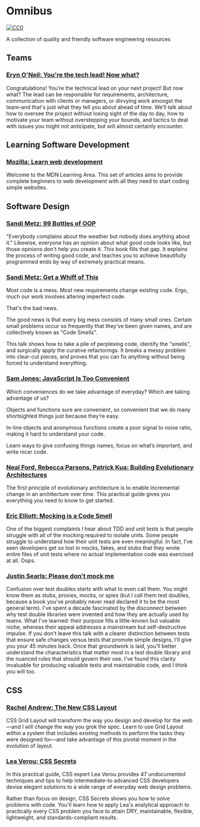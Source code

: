 # Omnibus
[![CC0](https://licensebuttons.net/p/zero/1.0/88x31.png)](https://creativecommons.org/publicdomain/zero/1.0/)

A collection of quality and friendly software engineering resources

## Teams

### [Eryn O'Neil: You're the tech lead! Now what?](https://www.youtube.com/watch?v=eFK2aJdRucc)
Congratulations! You’re the technical lead on your next project! But now what?
The lead can be responsible for requirements, architecture, communication with
clients or managers, or divvying work amongst the team–and that's just what they
tell you about ahead of time. We’ll talk about how to oversee the project
without losing sight of the day to day, how to motivate your team without
overstepping your bounds, and tactics to deal with issues you might not
anticipate, but will almost certainly encounter.

## Learning Software Development

### [Mozilla: Learn web development](https://developer.mozilla.org/en-US/docs/Learn)
Welcome to the MDN Learning Area. This set of articles aims to provide complete
beginners to web development with all they need to start coding simple websites.

## Software Design

### [Sandi Metz: 99 Bottles of OOP](https://www.sandimetz.com/99bottles/)
"Everybody complains about the weather but nobody does anything about it."
Likewise, everyone has an opinion about what good code looks like, but those
opinions don't help you create it. This book fills that gap. It explains the
process of writing good code, and teaches you to achieve beautifully programmed
ends by way of extremely practical means.

### [Sandi Metz: Get a Whiff of This](https://www.youtube.com/watch?v=PJjHfa5yxlU)
Most code is a mess. Most new requirements change existing code. Ergo, much our
work involves altering imperfect code.

That's the bad news.

The good news is that every big mess consists of many small ones. Certain small
problems occur so frequently that they've been given names, and are
collectively known as "Code Smells".

This talk shows how to take a pile of perplexing code, identify the "smells",
and surgically apply the curative refactorings. It breaks a messy problem into
clear-cut pieces, and proves that you can fix anything without being forced to
understand everything.

### [Sam Jones: JavaScript Is Too Convenient](https://vimeo.com/267418198)
Which conveniences do we take advantage of everyday? Which are taking advantage
of us?

Objects and functions sure are convenient, so convenient that we do many
shortsighted things just because they’re easy.

In-line objects and anonymous functions create a poor signal to noise ratio,
making it hard to understand your code.

Learn ways to give confusing things names, focus on what’s important, and write
nicer code.

### [Neal Ford, Rebecca Parsons, Patrick Kua: Building Evolutionary Architectures](https://www.thoughtworks.com/books/building-evolutionary-architectures)
The first principle of evolutionary architecture is to enable incremental change
in an architecture over time. This practical guide gives you everything you need
to know to get started.

### [Eric Elliott: Mocking is a Code Smell](https://medium.com/javascript-scene/mocking-is-a-code-smell-944a70c90a6a)
One of the biggest complaints I hear about TDD and unit tests is that people
struggle with all of the mocking required to isolate units. Some people struggle
to understand how their unit tests are even meaningful. In fact, I’ve seen
developers get so lost in mocks, fakes, and stubs that they wrote entire files
of unit tests where no actual implementation code was exercised at all. Oops.

### [Justin Searls: Please don't mock me](https://www.youtube.com/watch?v=Af4M8GMoxi4)
Confusion over test doubles starts with what to even call them. You might know
them as stubs, proxies, mocks, or spies (but I call them test doubles, because a
book you've probably never read declared it to be the most general term). I've
spent a decade fascinated by the disconnect between why test double libraries
were invented and how they are actually used by teams. What I've learned: their
purpose fills a little-known but valuable niche, whereas their appeal addresses
a mainstream but self-destructive impulse. If you don't leave this talk with a
clearer distinction between tests that ensure safe changes versus tests that
promote simple designs, I'll give you your 45 minutes back. Once that groundwork
is laid, you'll better understand the characteristics that matter most in a test
double library and the nuanced rules that should govern their use. I've found
this clarity invaluable for producing valuable tests and maintainable code, and
I think you will too.

## CSS

###  [Rachel Andrew: The New CSS Layout](https://abookapart.com/products/the-new-css-layout)
CSS Grid Layout will transform the way you design and develop for the web—and I
will change the way you grok the spec. Learn to use Grid Layout within a system
that includes existing methods to perform the tasks they were designed for—and
take advantage of this pivotal moment in the evolution of layout.

###  [Lea Verou: CSS Secrets](http://shop.oreilly.com/product/0636920031123.do)
In this practical guide, CSS expert Lea Verou provides 47 undocumented
techniques and tips to help intermediate-to advanced CSS developers devise
elegant solutions to a wide range of everyday web design problems.

Rather than focus on design, CSS Secrets shows you how to solve problems with
code. You'll learn how to apply Lea's analytical approach to practically every
CSS problem you face to attain DRY, maintainable, flexible, lightweight, and
standards-compliant results.
